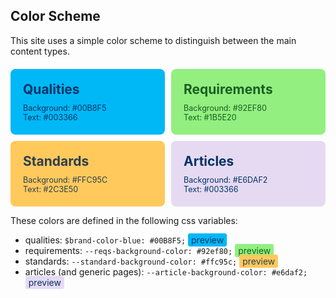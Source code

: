 <style>
.color-grid {
  display: grid;
  grid-template-columns: 1fr 1fr;
  gap: 10px;
  margin-top: 20px;
}

.color-grid-item {
  padding: 20px;
  border-radius: 8px;
  transition: transform 0.2s;
}

.color-grid-item:hover {
  transform: scale(1.05);
}

.color-name {
  font-size: 1.5em;
  font-weight: bold;
}

.color-codes {
  font-size: 0.9em;
  margin-top: 10px;
}
</style>

## Color Scheme

This site uses a simple color scheme to distinguish between the main content types.

<div class="color-grid">
  <div class="color-grid-item" style="background-color: #00B8F5; color: #003366;">
    <div class="color-name">Qualities</div>
    <div class="color-codes">
      Background: #00B8F5<br>
      Text: #003366
    </div>
  </div>
  <div class="color-grid-item" style="background-color: #92EF80; color: #1B5E20;">
    <div class="color-name">Requirements</div>
    <div class="color-codes">
      Background: #92EF80<br>
      Text: #1B5E20
    </div>
  </div>
  <div class="color-grid-item" style="background-color: #FFC95C; color: #2C3E50;">
    <div class="color-name">Standards</div>
    <div class="color-codes">
      Background: #FFC95C<br>
      Text: #2C3E50
    </div>
  </div>
  <div class="color-grid-item" style="background-color: #E6DAF2; color: #003366;">
    <div class="color-name">Articles</div>
    <div class="color-codes">
      Background: #E6DAF2<br>
      Text: #003366
    </div>
  </div>
</div>

These colors are defined in the following css variables:

- qualities: `$brand-color-blue: #00B8F5;` <span style="background-color:#00B8F5; color: #003366; padding: 2px 5px; border-radius: 3px;">preview</span>
- requirements: `--reqs-background-color: #92ef80;` <span style="background-color:#92EF80; color: #1B5E20; padding: 2px 5px; border-radius: 3px;">preview</span>
- standards: `--standard-background-color: #ffc95c;` <span style="background-color:#FFC95C; color: #2C3E50; padding: 2px 5px; border-radius: 3px;">preview</span>
- articles (and generic pages): `--article-background-color: #e6daf2;` <span style="background-color:#E6DAF2; color: #003366; padding: 2px 5px; border-radius: 3px;">preview</span>
  